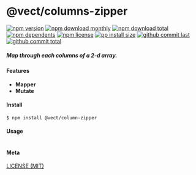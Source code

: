 # @vect/columns-zipper

[![npm version][badge-npm-version]][url-npm]
[![npm download monthly][badge-npm-download-monthly]][url-npm]
[![npm download total][badge-npm-download-total]][url-npm]
[![npm dependents][badge-npm-dependents]][url-github]
[![npm license][badge-npm-license]][url-npm]
[![pp install size][badge-pp-install-size]][url-pp]
[![github commit last][badge-github-last-commit]][url-github]
[![github commit total][badge-github-commit-count]][url-github]

[//]: <> (Shields)
[badge-npm-version]: https://flat.badgen.net/npm/v/@vect/columns-zipper
[badge-npm-download-monthly]: https://flat.badgen.net/npm/dm/@vect/columns-zipper
[badge-npm-download-total]:https://flat.badgen.net/npm/dt/@vect/columns-zipper
[badge-npm-dependents]: https://flat.badgen.net/npm/dependents/@vect/columns-zipper
[badge-npm-license]: https://flat.badgen.net/npm/license/@vect/columns-zipper
[badge-pp-install-size]: https://flat.badgen.net/packagephobia/install/@vect/columns-zipper
[badge-github-last-commit]: https://flat.badgen.net/github/last-commit/hoyeungw/vect
[badge-github-commit-count]: https://flat.badgen.net/github/commits/hoyeungw/vect

[//]: <> (Link)
[url-npm]: https://npmjs.org/package/@vect/columns-zipper
[url-pp]: https://packagephobia.now.sh/result?p=@vect/columns-zipper
[url-github]: https://github.com/hoyeungw/vect

##### Map through each columns of a 2-d array.

#### Features

- **Mapper**
- **Mutate**

#### Install
```console
$ npm install @vect/column-zipper
```

#### Usage
```js
```

#### Meta
[LICENSE (MIT)](LICENSE)
